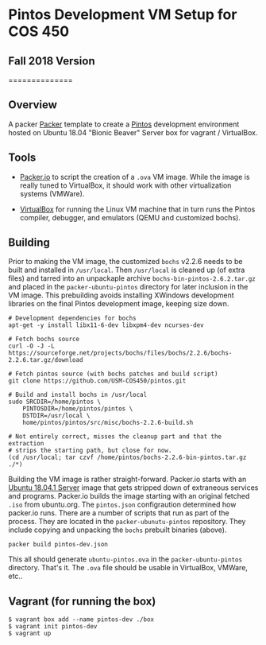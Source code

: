 # Pintos Development VM Setup for COS 450
## Fall 2018 Version
==============

## Overview

A packer [Packer](https://packer.io/) template to create a [Pintos](http://pintos-os.org) development environment hosted on Ubuntu 18.04 "Bionic Beaver" Server box for vagrant / VirtualBox.

## Tools

* [Packer.io](http://packer.io) to script the creation of a `.ova` VM image. While the image is really tuned to VirtualBox, it should work with other virtualization systems (VMWare).

* [VirtualBox](http://virtualbox.org) for running the Linux VM machine that in turn runs the Pintos compiler, debugger, and emulators (QEMU and customized bochs).

## Building

Prior to making the VM image, the customized `bochs` v2.2.6 needs to be built and installed in `/usr/local`. Then `/usr/local` is cleaned up (of extra files) and tarred into an unpackaple archive `bochs-bin-pintos-2.6.2.tar.gz` and placed in the `packer-ubuntu-pintos` directory for later inclusion in the VM image. This prebuilding avoids installing XWindows development libraries on the final Pintos development image, keeping size down.

```
# Development dependencies for bochs
apt-get -y install libx11-6-dev libxpm4-dev ncurses-dev

# Fetch bochs source
curl -O -J -L https://sourceforge.net/projects/bochs/files/bochs/2.2.6/bochs-2.2.6.tar.gz/download

# Fetch pintos source (with bochs patches and build script)
git clone https://github.com/USM-COS450/pintos.git

# Build and install bochs in /usr/local
sudo SRCDIR=/home/pintos \
    PINTOSDIR=/home/pintos/pintos \
    DSTDIR=/usr/local \
    home/pintos/pintos/src/misc/bochs-2.2.6-build.sh

# Not entirely correct, misses the cleanup part and that the extraction
# strips the starting path, but close for now.
(cd /usr/local; tar czvf /home/pintos/bochs-2.2.6-bin-pintos.tar.gz ./*)
```

Building the VM image is rather straight-forward. Packer.io starts with an [Ubuntu 18.04.1 Server](http://ubuntu.org) image that gets stripped down of extraneous services and programs. Packer.io builds the image starting with an original fetched `.iso` from ubuntu.org. The `pintos.json` configraution determined how packer.io runs. There are a number of scripts that run as part of the process. They are located in the `packer-ubunutu-pintos` repository. They include copying and unpacking the `bochs` prebuilt binaries (above).

```
packer build pintos-dev.json
```

This all should generate `ubuntu-pintos.ova` in the `packer-ubuntu-pintos` directory.
That's it. The `.ova` file should be usable in VirtualBox, VMWare, etc..

## Vagrant (for running the box)

```
$ vagrant box add --name pintos-dev ./box
$ vagrant init pintos-dev
$ vagrant up
```